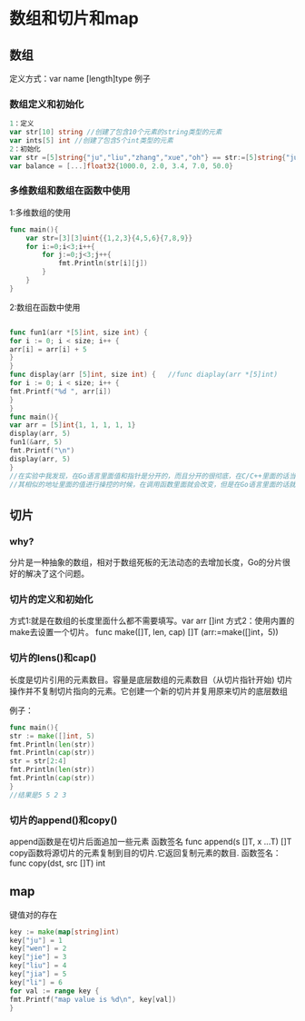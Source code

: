 # 数组和切片和map

## 数组

定义方式：var name [length]type
例子

### 数组定义和初始化

```Go
1：定义
var str[10] string //创建了包含10个元素的string类型的元素
var ints[5] int //创建了包含5个int类型的元素
2：初始化
var str =[5]string{"ju","liu","zhang","xue","oh"} == str:=[5]string{"ju","liu","zhang","xue","oh"}
var balance = [...]float32{1000.0, 2.0, 3.4, 7.0, 50.0}
```

### 多维数组和数组在函数中使用

1:多维数组的使用

```Go
func main(){
    var str=[3][3]uint{{1,2,3}{4,5,6}{7,8,9}}
    for i:=0;i<3;i++{
        for j:=0;j<3;j++{
            fmt.Println(str[i][j])
        }
    }
}
```

2:数组在函数中使用

```Go

func fun1(arr *[5]int, size int) {
for i := 0; i < size; i++ {
arr[i] = arr[i] + 5
}
}
func display(arr [5]int, size int) {   //func diaplay(arr *[5]int)
for i := 0; i < size; i++ {
fmt.Printf("%d ", arr[i])
}
}
func main(){
var arr = [5]int{1, 1, 1, 1, 1}
display(arr, 5)
fun1(&arr, 5)
fmt.Printf("\n")
display(arr, 5)
}
//在实验中我发现，在Go语言里面值和指针是分开的，而且分开的很彻底，在C/C++里面的话当传送数组名的话，那么默认的就会把它的地址给传送过去，我们对
//其相似的地址里面的值进行操控的时候，在调用函数里面就会改变，但是在Go语言里面的话就不会，除非我们加指针

```

## 切片

### why?

分片是一种抽象的数组，相对于数组死板的无法动态的去增加长度，Go的分片很好的解决了这个问题。

### 切片的定义和初始化

方式1:就是在数组的长度里面什么都不需要填写。var arr []int
方式2：使用内置的make去设置一个切片。 func make([]T, len, cap) []T   (arr:=make([]int，5))  

### 切片的lens()和cap()

长度是切片引用的元素数目。容量是底层数组的元素数目（从切片指针开始)
切片操作并不复制切片指向的元素。它创建一个新的切片并复用原来切片的底层数组

例子：

```Go
func main(){
str := make([]int, 5)
fmt.Println(len(str))
fmt.Println(cap(str))
str = str[2:4]
fmt.Println(len(str))
fmt.Println(cap(str))
}
//结果是5 5 2 3
```

### 切片的append()和copy()

append函数是在切片后面追加一些元素
函数签名
func append(s []T, x ...T) []T
copy函数将源切片的元素复制到目的切片.它返回复制元素的数目.
函数签名：
func copy(dst, src []T) int

## map

键值对的存在

```Go
key := make(map[string]int)
key["ju"] = 1
key["wen"] = 2
key["jie"] = 3
key["liu"] = 4
key["jia"] = 5
key["li"] = 6
for val := range key {
fmt.Printf("map value is %d\n", key[val])
}
```
